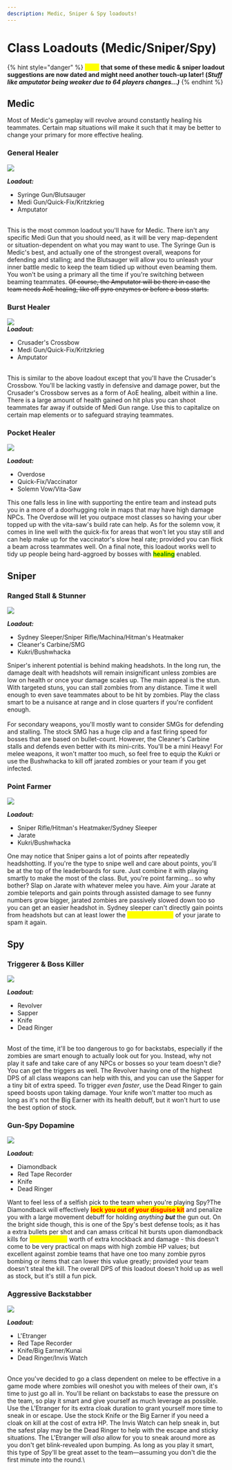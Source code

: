 ```yaml
---
description: Medic, Sniper & Spy loadouts!
---
```


# Class Loadouts (Medic/Sniper/Spy)

{% hint style="danger" %}
<mark style="color:yellow;">**Note**</mark> **that some of these medic & sniper loadout suggestions are now dated and might need another touch-up later! (**_**Stuff like amputator being weaker due to 64 players changes...)**_
{% endhint %}

## Medic

Most of Medic's gameplay will revolve around constantly healing his teammates. Certain map situations will make it such that it may be better to change your primary for more effective healing.

### General Healer

![](<../../../.gitbook/assets/General Healer Loadout.png>)

_**Loadout:**_

* Syringe Gun/Blutsauger
* Medi Gun/Quick-Fix/Kritzkrieg
* Amputator

\
This is the most common loadout you'll have for Medic. There isn't any specific Medi Gun that you should need, as it will be very map-dependent or situation-dependent on what you may want to use. The Syringe Gun is Medic's best, and actually one of the strongest overall, weapons for defending and stalling; and the Blutsauger will allow you to unleash your inner battle medic to keep the team tidied up without even beaming them. You won't be using a primary all the time if you're switching between beaming teammates. ~~Of course, the Amputator will be there in case the team needs AoE healing, like off pyro enzymes or before a boss starts.~~

### Burst Healer

![](<../../../.gitbook/assets/Burst Healer Loadout.png>)\
_**Loadout:**_

* Crusader's Crossbow
* Medi Gun/Quick-Fix/Kritzkrieg
* Amputator

\
This is similar to the above loadout except that you'll have the Crusader's Crossbow. You'll be lacking vastly in defensive and damage power, but the Crusader's Crossbow serves as a form of AoE healing, albeit within a line. There is a large amount of health gained on hit plus you can shoot teammates far away if outside of Medi Gun range. Use this to capitalize on certain map elements or to safeguard straying teammates.&#x20;

### Pocket Healer

![](<../../../.gitbook/assets/Pocket Doorhugger.png>)

_**Loadout:**_

* Overdose
* Quick-Fix/Vaccinator
* Solemn Vow/Vita-Saw

This one falls less in line with supporting the entire team and instead puts you in a more of a doorhugging role in maps that may have high damage NPCs. The Overdose will let you outpace most classes so having your uber topped up with the vita-saw's build rate can help. As for the solemn vow, it comes in line well with the quick-fix for areas that won't let you stay still and can help make up for the vaccinator's slow heal rate; provided you can flick a beam across teammates well. On a final note, this loadout works well to tidy up people being hard-aggroed by bosses with <mark style="color:green;">**healing**</mark> enabled.

## Sniper

### Ranged Stall & Stunner

![](<../../../.gitbook/assets/Ranged Staller and Stunner Loadout.png>)

_**Loadout:**_

* Sydney Sleeper/Sniper Rifle/Machina/Hitman's Heatmaker
* Cleaner's Carbine/SMG
* Kukri/Bushwhacka

Sniper's inherent potential is behind making headshots. In the long run, the damage dealt with headshots will remain insignificant unless zombies are low on health or once your damage scales up. The main appeal is the stun. With targeted stuns, you can stall zombies from any distance. Time it well enough to even save teammates about to be hit by zombies. Play the class smart to be a nuisance at range and in close quarters if you're confident enough.\
\
For secondary weapons, you'll mostly want to consider SMGs for defending and stalling. The stock SMG has a huge clip and a fast firing speed for bosses that are based on bullet-count. However, the Cleaner's Carbine stalls and defends even better with its mini-crits. You'll be a mini Heavy! For melee weapons, it won't matter too much, so feel free to equip the Kukri or use the Bushwhacka to kill off jarated zombies or your team if you get infected.

### Point Farmer

![](<../../../.gitbook/assets/Point Farmer.png>)

_**Loadout:**_

* Sniper Rifle/Hitman's Heatmaker/Sydney Sleeper
* Jarate
* Kukri/Bushwhacka

One may notice that Sniper gains a lot of points after repeatedly headshotting. If you're the type to snipe well and care about points, you'll be at the top of the leaderboards for sure. Just combine it with playing smartly to make the most of the class. But, you're point farming... so why bother? Slap on Jarate with whatever melee you have. Aim your Jarate at zombie teleports and gain points through assisted damage to see funny numbers grow bigger, jarated zombies are passively slowed down too so you can get an easier headshot in. Sydney sleeper can't directly gain points from headshots but can at least lower the <mark style="color:yellow;">**(60s) cooldown**</mark> of your jarate to spam it again.

## Spy

### Triggerer & Boss Killer

![](<../../../.gitbook/assets/Triggerer And Boss Killer Loadout.png>)

_**Loadout:**_

* Revolver
* Sapper
* Knife
* Dead Ringer

\
Most of the time, it'll be too dangerous to go for backstabs, especially if the zombies are smart enough to actually look out for you. Instead, why not play it safe and take care of any NPCs or bosses so your team doesn't die? You can get the triggers as well. The Revolver having one of the highest DPS of all class weapons can help with this, and you can use the Sapper for a tiny bit of extra speed. To trigger _even faster_, use the Dead Ringer to gain speed boosts upon taking damage. Your knife won't matter too much as long as it's not the Big Earner with its health debuff, but it won't hurt to use the best option of stock.



### Gun-Spy Dopamine

![](<../../../.gitbook/assets/Diamondback Dopamine.png>)

_**Loadout:**_

* Diamondback
* Red Tape Recorder
* Knife
* Dead Ringer

Want to feel less of a selfish pick to the team when you're playing Spy?The Diamondback will effectively <mark style="color:red;">**lock you out of your disguise kit**</mark> and penalize you with a large movement debuff for holding _anything **but**_ the gun out. On the bright side though, this is one of the Spy's best defense tools; as it has a extra bullets per shot and can amass critical hit bursts upon diamondback kills for <mark style="color:yellow;">**\[10] seconds**</mark> worth of extra knockback and damage - this doesn't come to be very practical on maps with high zombie HP values; but excellent against zombie teams that have one too many zombie pyros bombing or items that can lower this value greatly; provided your team doesn't steal the kill. The overall DPS of this loadout doesn't hold up as well as stock, but it's still a fun pick.

### Aggressive Backstabber

![](<../../../.gitbook/assets/Aggressive Backstabber Loadout.png>)

_**Loadout:**_

* L'Etranger
* Red Tape Recorder
* Knife/Big Earner/Kunai
* Dead Ringer/Invis Watch

\
Once you've decided to go a class dependent on melee to be effective in a game mode where zombies will oneshot you with melees of their own, it's time to just go all in. You'll be reliant on backstabs to ease the pressure on the team, so play it smart and give yourself as much leverage as possible. Use the L'Etranger for its extra cloak duration to grant yourself more time to sneak in or escape. Use the stock Knife or the Big Earner if you need a cloak on kill at the cost of extra HP. The Invis Watch can help sneak in, but the safest play may be the Dead Ringer to help with the escape and sticky situations. The L'Etranger will _also_ allow for you to sneak around more as you don't get blink-revealed upon bumping. As long as you play it smart, this type of Spy'll be great asset to the team—assuming you don't die the first minute into the round.\






